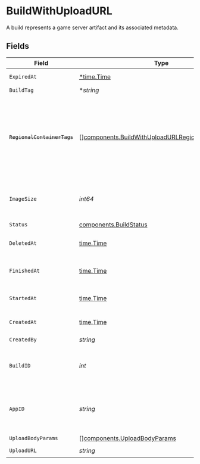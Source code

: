 # BuildWithUploadURL

A build represents a game server artifact and its associated metadata.


## Fields

| Field                                                                                                                      | Type                                                                                                                       | Required                                                                                                                   | Description                                                                                                                | Example                                                                                                                    |
| -------------------------------------------------------------------------------------------------------------------------- | -------------------------------------------------------------------------------------------------------------------------- | -------------------------------------------------------------------------------------------------------------------------- | -------------------------------------------------------------------------------------------------------------------------- | -------------------------------------------------------------------------------------------------------------------------- |
| `ExpiredAt`                                                                                                                | [*time.Time](https://pkg.go.dev/time#Time)                                                                                 | :heavy_minus_sign:                                                                                                         | When the build expired                                                                                                     |                                                                                                                            |
| `BuildTag`                                                                                                                 | **string*                                                                                                                  | :heavy_minus_sign:                                                                                                         | N/A                                                                                                                        | 0.1.14-14c793                                                                                                              |
| ~~`RegionalContainerTags`~~                                                                                                | [][components.BuildWithUploadURLRegionalContainerTags](../../models/components/buildwithuploadurlregionalcontainertags.md) | :heavy_check_mark:                                                                                                         | : warning: ** DEPRECATED **: This will be removed in a future release, please migrate away from it as soon as possible.    |                                                                                                                            |
| `ImageSize`                                                                                                                | *int64*                                                                                                                    | :heavy_check_mark:                                                                                                         | The size (in bytes) of the Docker image built by Hathora.                                                                  |                                                                                                                            |
| `Status`                                                                                                                   | [components.BuildStatus](../../models/components/buildstatus.md)                                                           | :heavy_check_mark:                                                                                                         | N/A                                                                                                                        |                                                                                                                            |
| `DeletedAt`                                                                                                                | [time.Time](https://pkg.go.dev/time#Time)                                                                                  | :heavy_check_mark:                                                                                                         | When the build was deleted.                                                                                                |                                                                                                                            |
| `FinishedAt`                                                                                                               | [time.Time](https://pkg.go.dev/time#Time)                                                                                  | :heavy_check_mark:                                                                                                         | When [`RunBuild()`](https://hathora.dev/api#tag/BuildV2/operation/RunBuild) finished executing.                            |                                                                                                                            |
| `StartedAt`                                                                                                                | [time.Time](https://pkg.go.dev/time#Time)                                                                                  | :heavy_check_mark:                                                                                                         | When [`RunBuild()`](https://hathora.dev/api#tag/BuildV2/operation/RunBuild) is called.                                     |                                                                                                                            |
| `CreatedAt`                                                                                                                | [time.Time](https://pkg.go.dev/time#Time)                                                                                  | :heavy_check_mark:                                                                                                         | When [`CreateBuild()`](https://hathora.dev/api#tag/BuildV2/operation/CreateBuild) is called.                               |                                                                                                                            |
| `CreatedBy`                                                                                                                | *string*                                                                                                                   | :heavy_check_mark:                                                                                                         | N/A                                                                                                                        | noreply@hathora.dev                                                                                                        |
| `BuildID`                                                                                                                  | *int*                                                                                                                      | :heavy_check_mark:                                                                                                         | System generated id for a build. Increments by 1.                                                                          | 1                                                                                                                          |
| `AppID`                                                                                                                    | *string*                                                                                                                   | :heavy_check_mark:                                                                                                         | System generated unique identifier for an application.                                                                     | app-af469a92-5b45-4565-b3c4-b79878de67d2                                                                                   |
| `UploadBodyParams`                                                                                                         | [][components.UploadBodyParams](../../models/components/uploadbodyparams.md)                                               | :heavy_check_mark:                                                                                                         | N/A                                                                                                                        |                                                                                                                            |
| `UploadURL`                                                                                                                | *string*                                                                                                                   | :heavy_check_mark:                                                                                                         | N/A                                                                                                                        |                                                                                                                            |